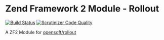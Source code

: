 Zend Framework 2 Module - Rollout
=======

[![Build Status](https://travis-ci.org/adlogix/zf2-opensoft-rollout.svg?branch=master)](https://travis-ci.org/adlogix/zf2-opensoft-rollout) [![Scrutinizer Code Quality](https://scrutinizer-ci.com/g/adlogix/zf2-opensoft-rollout/badges/quality-score.png?b=master)](https://scrutinizer-ci.com/g/adlogix/zf2-opensoft-rollout/?branch=master)

A ZF2 Module for [opensoft/rollout](https://github.com/opensoft/rollout)